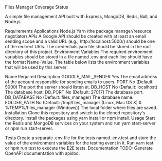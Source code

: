 Files Manager
Coverage Status

A simple file management API built with Express, MongoDB, Redis, Bull, and Node.js.

Requirements
Applications
Node.js
Yarn (the package manager/resource negotiator)
APIs
A Google API should be created with at least an email sending scope and a valid URL (e.g.; http://localhost:5000/) should be one of the redirect URIs. The credentials.json file should be stored in the root directory of this project.
Environment Variables
The required environment variables should be stored in a file named .env and each line should have the format Name=Value. The table below lists the environment variables that will be used by this server:

Name	Required	Description
GOOGLE_MAIL_SENDER	Yes	The email address of the account responsible for sending emails to users.
PORT	No (Default: 5000)	The port the server should listen at.
DB_HOST	No (Default: localhost)	The database host.
DB_PORT	No (Default: 27017)	The database port.
DB_DATABASE	No (Default: files_manager)	The database name.
FOLDER_PATH	No (Default: /tmp/files_manager (Linux, Mac OS X) & %TEMP%/files_manager (Windows))	The local folder where files are saved.
Installation
Clone this repository and switch to the cloned repository's directory.
Install the packages using yarn install or npm install.
Usage
Start the Redis and MongoDB services on your system and run yarn start-server or npm run start-server.

Tests
Create a separate .env file for the tests named .env.test and store the value of the environment variables for the testing event in it.
Run yarn test or npm run test to execute the E2E tests.
Documentation
TODO: Generate OpenAPI documentation with apidoc.
